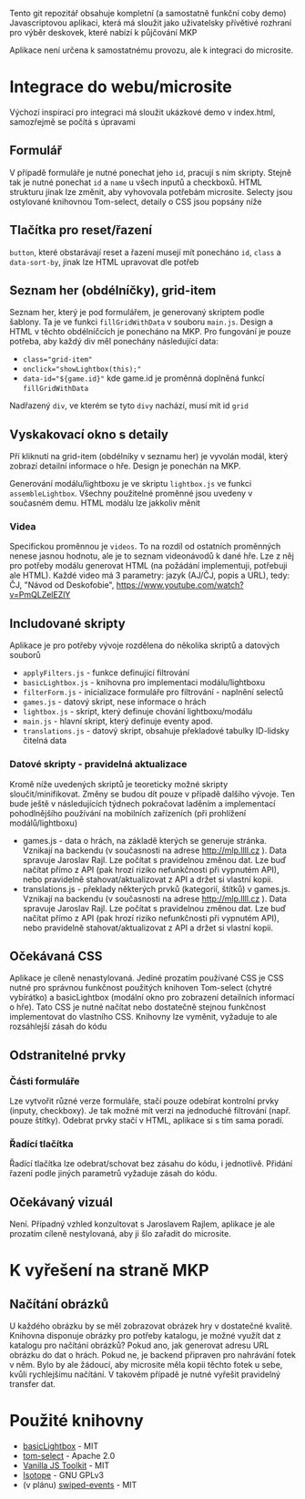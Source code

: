 Tento git repozitář obsahuje kompletní (a samostatně funkční coby demo) Javascriptovou aplikaci, která má sloužit jako uživatelsky přívětivé rozhraní pro výběr deskovek, které nabízí k půjčování MKP

Aplikace není určena k samostatnému provozu, ale k integraci do microsite. 

# Integrace do webu/microsite
Výchozí inspirací pro integraci má sloužit ukázkové demo v index.html, samozřejmě se počítá s úpravami 

## Formulář
V případě formuláře je nutné ponechat jeho  `id`, pracují s ním skripty. Stejně tak je nutné ponechat `id` a `name` u všech inputů a checkboxů. HTML strukturu jinak lze změnit, aby vyhovovala potřebám microsite. Selecty jsou ostylované knihovnou Tom-select, detaily o CSS jsou popsány níže

## Tlačítka pro reset/řazení
`button`, které obstarávají reset a řazení musejí mít ponecháno `id`, `class` a `data-sort-by`, jinak lze HTML upravovat dle potřeb

## Seznam her (obdélníčky), grid-item
Seznam her, který je pod formulářem, je generovaný skriptem podle šablony. Ta je ve funkci `fillGridWithData` v souboru `main.js`. Design a HTML v těchto obdélníčcích je ponecháno na MKP. Pro fungování je pouze potřeba, aby každý div měl ponechány následující data:
* `class="grid-item"`
* `onclick="showLightbox(this);"`
* `data-id="${game.id}"`  kde game.id je proměnná doplněná funkcí `fillGridWithData`

Nadřazený `div`, ve kterém se tyto `divy` nachází, musí mít id `grid`

## Vyskakovací okno s detaily
Pří kliknutí na grid-item (obdélníky v seznamu her) je vyvolán modál, který zobrazí detailní informace o hře. Design je ponechán na MKP. 

Generování modálu/lightboxu je ve skriptu `lightbox.js` ve funkci `assembleLightbox`. Všechny použitelné proměnné jsou uvedeny v současném demu. HTML modálu lze jakkoliv měnit

### Videa
Specifickou proměnnou je `videos`. To na rozdíl od ostatních proměnných nenese jasnou hodnotu, ale je to seznam videonávodů k dané hře. Lze z něj pro potřeby modálu generovat HTML (na požádání implementuji, potřebuji ale HTML). 
Každé video má 3 parametry: jazyk (AJ/ČJ, popis a URL), tedy: ČJ, "Návod od Deskofobie", https://www.youtube.com/watch?v=PmQLZelEZlY

## Includované skripty
Aplikace je pro potřeby vývoje rozdělena do několika skriptů a datových souborů
* `applyFilters.js` - funkce definující filtrování
* `basicLightbox.js` - knihovna pro implementaci modálu/lightboxu
* `filterForm.js` - inicializace formuláře pro filtrování - naplnění selectů
* `games.js` - datový skript, nese informace o hrách
* `lightbox.js` - skript, který definuje chování lightboxu/modálu
* `main.js` - hlavní skript, který definuje eventy apod.
* `translations.js` - datový skript, obsahuje překladové tabulky ID-lidsky čitelná data

### Datové skripty - pravidelná aktualizace
Kromě níže uvedených skriptů je teoreticky možné skripty sloučit/minifikovat. Změny se budou dít pouze v případě dalšího vývoje. Ten bude ještě v následujících týdnech pokračovat laděním a implementací pohodlnějšího používání na mobilních zařízeních (při prohlížení modálů/lightboxu)

* games.js - data o hrách, na základě kterých se generuje stránka. Vznikají na backendu (v současnosti na adrese http://mlp.llll.cz ). Data spravuje Jaroslav Rajl. Lze počítat s pravidelnou změnou dat. Lze buď načítat přímo z API (pak hrozí riziko nefunkčnosti při vypnutém API), nebo pravidelně stahovat/aktualizovat z API a držet si vlastní kopii.
* translations.js - překlady některých prvků (kategorií, štítků) v games.js. Vznikají na backendu (v současnosti na adrese http://mlp.llll.cz ). Data spravuje Jaroslav Rajl. Lze počítat s pravidelnou změnou dat. Lze buď načítat přímo z API (pak hrozí riziko nefunkčnosti při vypnutém API), nebo pravidelně stahovat/aktualizovat z API a držet si vlastní kopii.

## Očekávaná CSS
Aplikace je cíleně nenastylovaná. Jediné prozatím používané CSS je CSS nutné pro správnou funkčnost použitých knihoven Tom-select (chytré vybírátko) a basicLightbox (modální okno pro zobrazení detailních informací o hře). Tato CSS je nutné načítat nebo dostatečně stejnou funkčnost implementovat do vlastního CSS. Knihovny lze vyměnit, vyžaduje to ale rozsáhlejší zásah do kódu

## Odstranitelné prvky

### Části formuláře
Lze vytvořit různé verze formuláře, stačí pouze odebírat kontrolní prvky (inputy, checkboxy). Je tak možné mít verzi na jednoduché filtrování (např. pouze štítky). Odebrat prvky stačí v HTML, aplikace si s tím sama poradí.

### Řadící tlačítka
Řadící tlačítka lze odebrat/schovat bez zásahu do kódu, i jednotlivě. Přidání řazení podle jiných parametrů vyžaduje zásah do kódu.


## Očekávaný vizuál
Není. Případný vzhled konzultovat s Jaroslavem Rajlem, aplikace je ale prozatím cíleně nestylovaná, aby ji šlo zařadit do microsite.


# K vyřešení na straně MKP
## Načítání obrázků
U každého obrázku by se měl zobrazovat obrázek hry v dostatečné kvalitě. Knihovna disponuje obrázky pro potřeby katalogu, je možné využít dat z katalogu pro načítání obrázků? 
Pokud ano, jak generovat adresu URL obrázku do dat o hrách. Pokud ne, je backend připraven pro nahrávání fotek v něm. Bylo by ale žádoucí, aby microsite měla kopii těchto fotek u sebe, kvůli rychlejšímu načítání. V takovém případě je nutné vyřešit pravidelný transfer dat.

# Použité knihovny
* [basicLightbox](https://github.com/electerious/basicLightbox) - MIT
* [tom-select](https://github.com/orchidjs/tom-select) - Apache 2.0
* [Vanilla JS Toolkit](https://vanillajstoolkit.com/) - MIT
* [Isotope](https://github.com/metafizzy/isotope) - GNU GPLv3
* (v plánu) [swiped-events](https://github.com/john-doherty/swiped-events) - MIT

